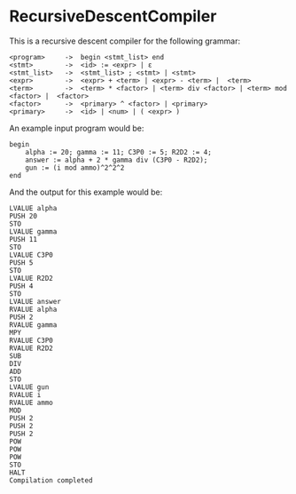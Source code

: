 # RecursiveDescentCompiler

This is a recursive descent compiler for the following grammar:

```
<program>     ->  begin <stmt_list> end
<stmt>        ->  <id> := <expr> | ε
<stmt_list>   ->  <stmt_list> ; <stmt> | <stmt>
<expr>        ->  <expr> + <term> | <expr> - <term> |  <term>
<term>        ->  <term> * <factor> | <term> div <factor> | <term> mod <factor> |  <factor>
<factor>      ->  <primary> ^ <factor> | <primary>
<primary>     ->  <id> | <num> | ( <expr> )
```

An example input program would be:

```
begin
    alpha := 20; gamma := 11; C3P0 := 5; R2D2 := 4; 		 	
    answer := alpha + 2 * gamma div (C3P0 - R2D2);
    gun := (i mod ammo)^2^2^2
end 
```

And the output for this example would be:

```
LVALUE alpha
PUSH 20
STO
LVALUE gamma
PUSH 11
STO
LVALUE C3P0
PUSH 5
STO
LVALUE R2D2
PUSH 4
STO
LVALUE answer
RVALUE alpha
PUSH 2
RVALUE gamma
MPY
RVALUE C3P0
RVALUE R2D2
SUB
DIV
ADD
STO
LVALUE gun
RVALUE i
RVALUE ammo
MOD
PUSH 2
PUSH 2
PUSH 2
POW
POW
POW
STO
HALT
Compilation completed
```

